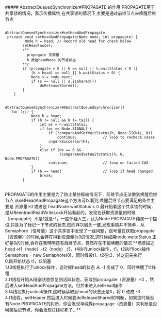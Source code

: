 <p>
##### AbstractQueuedSynchronizer#PROPAGATE 的作用
PROPAGATE用于共享锁的情况，表示传播属性,在共享锁的情况下,主要是通过前继节点来唤醒后继节点
<pre>
<code>
AbstractQueuedSynchronizer#setHeadAndPropagate
 private void setHeadAndPropagate(Node node, int propagate) {
         Node h = head; // Record old head for check below
        setHead(node);
        /**
          propagate 资源量
          h 原始headNode 的节点状态
        **/
        if (propagate > 0 || h == null || h.waitStatus < 0 ||
            (h = head) == null || h.waitStatus < 0) {
            Node s = node.next;
            if (s == null || s.isShared())
                doReleaseShared();
        }
    }
</code>
<code>
AbstractQueuedSynchronizer#AbstractQueuedSynchronizer()
   for (;;) {
            Node h = head;
            if (h != null && h != tail) {
                int ws = h.waitStatus;
                if (ws == Node.SIGNAL) {
                    if (!compareAndSetWaitStatus(h, Node.SIGNAL, 0))
                        continue;            // loop to recheck cases
                    unparkSuccessor(h);
                }
                else if (ws == 0 &&
                         !compareAndSetWaitStatus(h, 0, Node.PROPAGATE))
                    continue;                // loop on failed CAS
            }
            if (h == head)                   // loop if head changed
                break;
        }
</code>
</pre>
PROPAGATE的作用主要是为了防止某些极端情况下，前继节点无法做到唤醒后继节点
从setHeadAndPropagate这个方法可以看到,唤醒后继节点要满足的条件主要是 资源量>0 或者是 headNode.waitStatus < 0 
最开始看这个共享锁的时候，是从ReentrantReadWriteLock开始看起的，发现在获取资源量的时候（propagate）不是1就是-1，一度怀疑人生，认为Node.PROPAGATE纯属一个摆设,只是为了标记一下节点的状态,然而胖次眉头一皱,发现事情并不简单，从Semaphore（信号量）这个共享锁中发现了一丝问题，信号量在获取propagate（资源量）的时候,会存在得到资源量为0的情况,这时候如果node.waiteStatus 正好是0的时候,会存在我明明还有后继节点，竟然存在不能唤醒的情况
**场景描述 head->t1（node）-t2（node）,t3，t4执行unlock操作，t1，t2执行lock操作 Semaphore = new Semaphore(0)，同时假设t1，t2在t3，t4之前先执行
<br>0.刚开始状态 t1，t2阻塞
<br>1.t3线程执行了unlock操作，这时候head的状态 从 -1 变成了 0，同时唤醒了t1线程
<br>2.t1线程开始从阻塞状态恢复到活跃状态，获取到propagate（资源量）=0 ，然后进入setHeadAndPropagate方法，但并未进入setHead操作
<br>3.t4线程执行unlock操作,这时候读取到head的状态还是0，将 0 改成 -3
<br>4.t1线程，setHeader 然后进入时候要doReleaseShared的判断，如果这时候没有Node.PROPAGATE的判断，你会发现单纯靠propagage（资源量）来判断是否唤醒后记节点，你会发现t2线程死了...**
</p>
